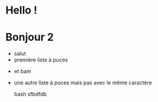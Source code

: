 # Hello !

# Bonjour 2

- salut
- première liste à puces


* et bam
* une autre liste à puces mais pas avec le même caractère

    bash
    sfbdfdb

    
